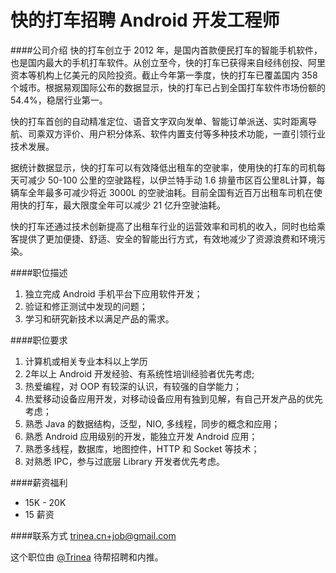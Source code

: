 快的打车招聘 Android 开发工程师
==========

####公司介绍
快的打车创立于 2012 年，是国内首款便民打车的智能手机软件，也是国内最大的手机打车软件。从创立至今，快的打车已获得来自经纬创投、阿里资本等机构上亿美元的风险投资。截止今年第一季度，快的打车已覆盖国内 358 个城市。根据易观国际公布的数据显示，快的打车已占到全国打车软件市场份额的 54.4%，稳居行业第一。  

快的打车首创的自动精准定位、语音文字双向发单、智能订单派送、实时距离导航、司乘双方评价、用户积分体系、软件内置支付等多种技术功能，一直引领行业技术发展。  

据统计数据显示，快的打车可以有效降低出租车的空驶率，使用快的打车的司机每天可减少 50-100 公里的空驶路程，以伊兰特手动 1.6 排量市区百公里8L计算，每辆车全年最多可减少将近 3000L 的空驶油耗。目前全国有近百万出租车司机在使用快的打车，最大限度全年可以减少 21 亿升空驶油耗。  

快的打车还通过技术创新提高了出租车行业的运营效率和司机的收入，同时也给乘客提供了更加便捷、舒适、安全的智能出行方式，有效地减少了资源浪费和环境污染。  

####职位描述
1. 独立完成 Android 手机平台下应用软件开发；  
2. 验证和修正测试中发现的问题；
3. 学习和研究新技术以满足产品的需求。

####职位要求 
1. 计算机或相关专业本科以上学历
2. 2年以上 Android 开发经验、有系统性培训经验者优先考虑;
3. 热爱编程，对 OOP 有较深的认识，有较强的自学能力；
4. 热爱移动设备应用开发，对移动设备应用有独到见解，有自己开发产品的优先考虑；
5. 熟悉 Java 的数据结构，泛型，NIO, 多线程，同步的概念和应用；
6. 熟悉 Android 应用级别的开发，能独立开发 Android 应用；
7. 熟悉多线程，数据库，地图控件，HTTP 和 Socket 等技术；
8. 对熟悉 IPC，参与过底层 Library 开发者优先考虑。

####薪资福利
- 15K - 20K 
- 15 薪资 

####联系方式
[trinea.cn+job@gmail.com](mailto:trinea.cn+job@gmail.com)  

这个职位由 [@Trinea](https://github.com/trinea) 待帮招聘和内推。  
